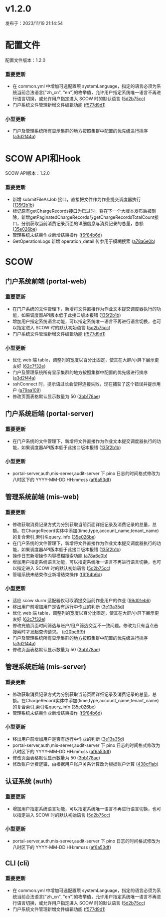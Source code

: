 # v1.2.0

发布于：2023/11/19 21:14:54

# 配置文件

配置文件版本：1.2.0

### 重要更新
- 在 common.yml 中增加可选配置项 systemLanguage，指定的语言必须为系统当前合法语言["zh_cn", "en"]的枚举值，允许用户指定系统唯一语言不再进行语言切换，或允许用户指定进入 SCOW 时的默认语言 ([5d2b75cc](https://github.com/PKUHPC/OpenSCOW/commit/5d2b75ccecfcbc9e0a1482c59186e5a7c3e751e2))
- 门户系统文件管理新增文件编辑功能 ([f577d9d1](https://github.com/PKUHPC/OpenSCOW/commit/f577d9d1e498c7344ecdacecef5c868f381c2e8c))

### 小型更新
- 门户及管理系统所有显示集群的地方按照集群中配置的优先级进行排序 ([a3d2f44a](https://github.com/PKUHPC/OpenSCOW/commit/a3d2f44af69a6bde8bef1c521be7307bc49f3aee))


# SCOW API和Hook

SCOW API版本：1.2.0

### 重要更新
- 新增 submitFileAsJob 接口，直接把文件作为作业提交调度器执行 ([135f2b1b](https://github.com/PKUHPC/OpenSCOW/commit/135f2b1be375b9a7466dc70f2237cd373e133d61))
- 标记原有getChargeRecords接口为已过时，将在下一个大版本发布后被删除，新增getPaginatedChargeRecords与getChargeRecordsTotalCount接口，分别获取当前消费记录页面的详细信息与消费记录的总量，总额 ([35e026be](https://github.com/PKUHPC/OpenSCOW/commit/35e026be3e4a5a4cb2c42efe85658442756b64e7))
- 管理系统未结束作业新增结束操作 ([f6f84b6d](https://github.com/PKUHPC/OpenSCOW/commit/f6f84b6d609645dfc1f83b10a3096db920e15363))
- GetOperationLogs 新增 operation_detail 传参用于模糊搜索 ([a78a6e0b](https://github.com/PKUHPC/OpenSCOW/commit/a78a6e0b56b5eec4e8f1a643402fae45c137577c))


# SCOW

## 门户系统前端 (portal-web) 

### 重要更新
- 在门户系统的文件管理下，新增将文件直接作为作业文本提交调度器执行的功能，如果调度器API版本低于此接口版本报错 ([135f2b1b](https://github.com/PKUHPC/OpenSCOW/commit/135f2b1be375b9a7466dc70f2237cd373e133d61))
- 增加用户指定系统语言功能，可以指定系统唯一语言不再进行语言切换，也可以指定进入 SCOW 时的默认初始语言 ([5d2b75cc](https://github.com/PKUHPC/OpenSCOW/commit/5d2b75ccecfcbc9e0a1482c59186e5a7c3e751e2))
- 门户系统文件管理新增文件编辑功能 ([f577d9d1](https://github.com/PKUHPC/OpenSCOW/commit/f577d9d1e498c7344ecdacecef5c868f381c2e8c))

### 小型更新
- 优化 web 端 table，调整列的宽度以百分比固定，使其在大屏/小屏下展示更友好 ([62c7f32e](https://github.com/PKUHPC/OpenSCOW/commit/62c7f32eb3367a39a60a3783182082db8cdbcd04))
- 门户及管理系统所有显示集群的地方按照集群中配置的优先级进行排序 ([a3d2f44a](https://github.com/PKUHPC/OpenSCOW/commit/a3d2f44af69a6bde8bef1c521be7307bc49f3aee))
- sshConnect 时，提示语过长会使得连接失败，现在捕获了这个错误并提示用户 ([a79aa109](https://github.com/PKUHPC/OpenSCOW/commit/a79aa109bb342ff749bb4f42c18eea1315ae67bf))
- 修改页面表格默认显示数量为 50 ([3bb178ae](https://github.com/PKUHPC/OpenSCOW/commit/3bb178aebdc4e83a40391aaa694a48be7e37d1a9))

## 门户系统后端 (portal-server) 

### 重要更新
- 在门户系统的文件管理下，新增将文件直接作为作业文本提交调度器执行的功能，如果调度器API版本低于此接口版本报错 ([135f2b1b](https://github.com/PKUHPC/OpenSCOW/commit/135f2b1be375b9a7466dc70f2237cd373e133d61))

### 小型更新
- portal-server,auth,mis-server,audit-server 下 pino 日志的时间格式修改为八时区下的 YYYY-MM-DD HH:mm:ss ([af6a53df](https://github.com/PKUHPC/OpenSCOW/commit/af6a53dfcf12101308018a9966b6baba818095f0))

## 管理系统前端 (mis-web) 

### 重要更新
- 修改获取消费记录方式为分别获取当前页面详细记录及消费记录的总量，总额。在ChargeRecord实体中添加(time,type,account_name,tenant_name)的复合索引,索引名query_info ([35e026be](https://github.com/PKUHPC/OpenSCOW/commit/35e026be3e4a5a4cb2c42efe85658442756b64e7))
- 在门户系统的文件管理下，新增将文件直接作为作业文本提交调度器执行的功能，如果调度器API版本低于此接口版本报错 ([135f2b1b](https://github.com/PKUHPC/OpenSCOW/commit/135f2b1be375b9a7466dc70f2237cd373e133d61))
- 操作日志新增操作内容模糊搜索功能 ([a78a6e0b](https://github.com/PKUHPC/OpenSCOW/commit/a78a6e0b56b5eec4e8f1a643402fae45c137577c))
- 增加用户指定系统语言功能，可以指定系统唯一语言不再进行语言切换，也可以指定进入 SCOW 时的默认初始语言 ([5d2b75cc](https://github.com/PKUHPC/OpenSCOW/commit/5d2b75ccecfcbc9e0a1482c59186e5a7c3e751e2))
- 管理系统未结束作业新增结束操作 ([f6f84b6d](https://github.com/PKUHPC/OpenSCOW/commit/f6f84b6d609645dfc1f83b10a3096db920e15363))

### 小型更新
- 适应 scow slurm 适配器仅可取消提交当前作业用户的作业 ([99d01eb6](https://github.com/PKUHPC/OpenSCOW/commit/99d01eb605a442ecbe1d105fdd563149f24f3450))
- 移出用户前增加用户是否有运行中作业的判断 ([3e13a35d](https://github.com/PKUHPC/OpenSCOW/commit/3e13a35d2dd48f297aecf8f2500e65f13b0c2e48))
- 优化 web 端 table，调整列的宽度以百分比固定，使其在大屏/小屏下展示更友好 ([62c7f32e](https://github.com/PKUHPC/OpenSCOW/commit/62c7f32eb3367a39a60a3783182082db8cdbcd04))
- 修改充值页面时间筛选与账户/租户筛选交互不一致问题。修改为只有当点击搜索时才发起查询请求。 ([e20be6f9](https://github.com/PKUHPC/OpenSCOW/commit/e20be6f9f108947b26cf99ae77e6276a55c8489f))
- 门户及管理系统所有显示集群的地方按照集群中配置的优先级进行排序 ([a3d2f44a](https://github.com/PKUHPC/OpenSCOW/commit/a3d2f44af69a6bde8bef1c521be7307bc49f3aee))
- 修改页面表格默认显示数量为 50 ([3bb178ae](https://github.com/PKUHPC/OpenSCOW/commit/3bb178aebdc4e83a40391aaa694a48be7e37d1a9))

## 管理系统后端 (mis-server) 

### 重要更新
- 修改获取消费记录方式为分别获取当前页面详细记录及消费记录的总量，总额。在ChargeRecord实体中添加(time,type,account_name,tenant_name)的复合索引,索引名query_info ([35e026be](https://github.com/PKUHPC/OpenSCOW/commit/35e026be3e4a5a4cb2c42efe85658442756b64e7))
- 管理系统未结束作业新增结束操作 ([f6f84b6d](https://github.com/PKUHPC/OpenSCOW/commit/f6f84b6d609645dfc1f83b10a3096db920e15363))

### 小型更新
- 移出用户前增加用户是否有运行中作业的判断 ([3e13a35d](https://github.com/PKUHPC/OpenSCOW/commit/3e13a35d2dd48f297aecf8f2500e65f13b0c2e48))
- portal-server,auth,mis-server,audit-server 下 pino 日志的时间格式修改为八时区下的 YYYY-MM-DD HH:mm:ss ([af6a53df](https://github.com/PKUHPC/OpenSCOW/commit/af6a53dfcf12101308018a9966b6baba818095f0))
- 修改页面表格默认显示数量为 50 ([3bb178ae](https://github.com/PKUHPC/OpenSCOW/commit/3bb178aebdc4e83a40391aaa694a48be7e37d1a9))
- 修改账户计费逻辑，由根据用户账户关系计算改为根据账户计算 ([438cf1ab](https://github.com/PKUHPC/OpenSCOW/commit/438cf1aba4252ee949331739b1d27b03f88a5add))

## 认证系统 (auth) 

### 重要更新
- 增加用户指定系统语言功能，可以指定系统唯一语言不再进行语言切换，也可以指定进入 SCOW 时的默认初始语言 ([5d2b75cc](https://github.com/PKUHPC/OpenSCOW/commit/5d2b75ccecfcbc9e0a1482c59186e5a7c3e751e2))

### 小型更新
- portal-server,auth,mis-server,audit-server 下 pino 日志的时间格式修改为八时区下的 YYYY-MM-DD HH:mm:ss ([af6a53df](https://github.com/PKUHPC/OpenSCOW/commit/af6a53dfcf12101308018a9966b6baba818095f0))

## CLI (cli) 

### 重要更新
- 在 common.yml 中增加可选配置项 systemLanguage，指定的语言必须为系统当前合法语言["zh_cn", "en"]的枚举值，允许用户指定系统唯一语言不再进行语言切换，或允许用户指定进入 SCOW 时的默认语言 ([5d2b75cc](https://github.com/PKUHPC/OpenSCOW/commit/5d2b75ccecfcbc9e0a1482c59186e5a7c3e751e2))
- 门户系统文件管理新增文件编辑功能 ([f577d9d1](https://github.com/PKUHPC/OpenSCOW/commit/f577d9d1e498c7344ecdacecef5c868f381c2e8c))


